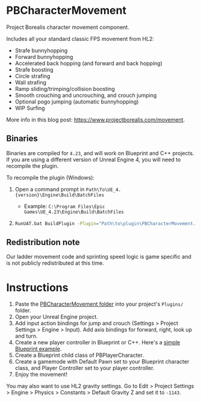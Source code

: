 # PBCharacterMovement
Project Borealis character movement component.

Includes all your standard classic FPS movement from HL2:

* Strafe bunnyhopping
* Forward bunnyhopping
* Accelerated back hopping (and forward and back hopping)
* Strafe boosting
* Circle strafing
* Wall strafing
* Ramp sliding/trimping/collision boosting
* Smooth crouching and uncrouching, and crouch jumping
* Optional pogo jumping (automatic bunnyhopping)
* WIP Surfing

More info in this blog post: https://www.projectborealis.com/movement.

## Binaries

Binaries are compiled for `4.23`, and will work on Blueprint and C++ projects.
If you are using a different version of Unreal Engine 4, you will need to recompile the plugin.

To recompile the plugin (Windows):
1. Open a command prompt in `Path\To\UE_4.{version}\Engine\Build\BatchFiles` 

    * Example: `C:\Program Files\Epic Games\UE_4.23\Engine\Build\BatchFiles`

2. ```bash
   RunUAT.bat BuildPlugin -Plugin="Path\to\plugin\PBCharacterMovement.uplugin" -Package="Path\to\compiled\plugin" -targetplatforms=Win64
   ```



## Redistribution note

Our ladder movement code and sprinting speed logic is game specific and is not publicly redistributed at this time.

# Instructions

1. Paste the [PBCharacterMovement folder](https://github.com/ProjectBorealis/PBCharacterMovement/archive/master.zip) into your project's `Plugins/` folder.
2. Open your Unreal Engine project.
3. Add input action bindings for jump and crouch (Settings > Project Settings > Engine > Input). Add axis bindings for forward, right, look up and turn.
4. Create a new player controller in Blueprint or C++. Here's a [simple Blueprint example](https://blueprintue.com/blueprint/l7vxktwk/).
5. Create a Blueprint child class of PBPlayerCharacter.
6. Create a gamemode with Default Pawn set to your Blueprint character class, and Player Controller set to your player controller.
7. Enjoy the movement!

You may also want to use HL2 gravity settings. Go to Edit > Project Settings > Engine > Physics > Constants > Default Gravity Z and set it to `-1143`.
